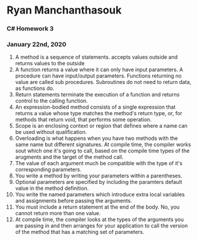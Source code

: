 # Ryan Manchanthasouk
### C# Homework 3
### January 22nd, 2020
1. A method is a sequence of statements.
  accepts values outside and returns values to the outside
1. A function returns a value where it can only have input parameters.
  A procedure can have input/output parameters.
  Functions returning no value are called sub procedures.
  Subroutines do not need to return data, as functions do.
1. Return statements terminate the execution of a function and returns control
to the calling function.
1. An expression-bodied method consists of a single expression that returns a value whose type matches the method's return type, or, for methods that return void, that performs some operation.
1. Scope is an enclosing context or region that defines where a name can be used without qualification.
1. Overloading is what happens when you have two methods with the same name but different signatures.  At compile time, the compiler works sout which one it's going to call, based on the compile time types of the arugments and the target of the method call.
1. The value of each argument much be compatible with the type of it's corresponding parameters.
1. You write a method by writing your parameters within a parentheses.
1. Optional parameters are specified by including the paramters default value in the method definition.
1. You write the named parameters which introduce extra local variables and assignments before passing the arguments.
1. You must include a return statement at the end of the body.
  No, you cannot return more than one value.
1. At compile time, the compiler looks at the types of the arguments you are passing in and
then arranges for your application to call the version of the method that has a matching set of parameters.
